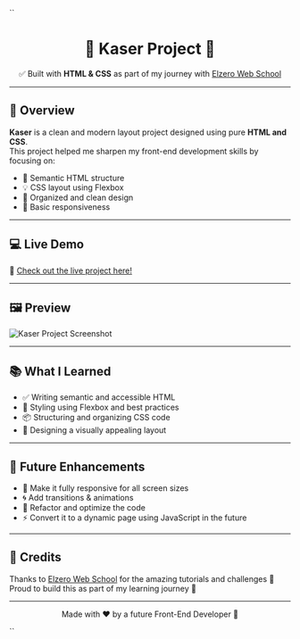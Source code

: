 ``<h1 align="center">🌟 Kaser Project 🌟</h1>

<p align="center">
  ✅ Built with <strong>HTML & CSS</strong> as part of my journey with <a href="https://elzero.org/">Elzero Web School</a>  
</p>

---

## 📌 Overview

**Kaser** is a clean and modern layout project designed using pure **HTML and CSS**.  
This project helped me sharpen my front-end development skills by focusing on:

- 🧱 Semantic HTML structure  
- 💡 CSS layout using Flexbox  
- 🎯 Organized and clean design  
- 📱 Basic responsiveness

---

## 💻 Live Demo

🚀 [Check out the live project here!](YOUR-LIVE-LINK-HERE)

---

## 🖼️ Preview

![Kaser Project Screenshot](YOUR-SCREENSHOT-LINK-HERE)

---

## 📚 What I Learned

- ✅ Writing semantic and accessible HTML
- 🎨 Styling using Flexbox and best practices
- 📦 Structuring and organizing CSS code
- 📐 Designing a visually appealing layout

---

## 🔮 Future Enhancements

- 📱 Make it fully responsive for all screen sizes
- 🌀 Add transitions & animations
- 🔧 Refactor and optimize the code
- ⚡️ Convert it to a dynamic page using JavaScript in the future

---

## 🧠 Credits

Thanks to [Elzero Web School](https://elzero.org/) for the amazing tutorials and challenges 🙌  
Proud to build this as part of my learning journey 💪

---

<p align="center">Made with ❤️ by a future Front-End Developer 🚀</p>
``
